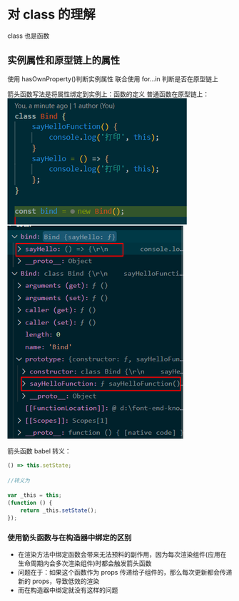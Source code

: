 # 对 class 的理解

class 也是函数

## 实例属性和原型链上的属性

使用 hasOwnProperty()判断实例属性
联合使用 for...in 判断是否在原型链上

箭头函数写法是将属性绑定到实例上：函数的定义
普通函数在原型链上：
![](img/%E9%AA%8C%E8%AF%811.png)
![](img/%E9%AA%8C%E8%AF%81.png)

箭头函数 babel 转义：

```js
() => this.setState;

//转义为

var _this = this;
(function () {
    return _this.setState();
});
```

### 使用箭头函数与在构造器中绑定的区别

-   在渲染方法中绑定函数会带来无法预料的副作用，因为每次渲染组件(应用在生命周期内会多次渲染组件)时都会触发箭头函数
-   问题在于：如果这个函数作为 props 传递给子组件的，那么每次更新都会传递新的 props，导致低效的渲染
-   而在构造器中绑定就没有这样的问题
